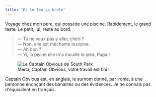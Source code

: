 ```yaml
---
title: 'Et le feu ça brule'
---
```


Voyage chez mon père, qui possède une piscine. Rapidement, le grand teste. Le petit, lui, reste au bord.

<!-- more -->

> — Tu ne veux pas y aller, chéri ?  
> — Non, elle est méchante la piyine.  
> — Ah bon ?  
> — Yi, la piyine elle m'a mouillé le pied, Papa !

<figure>
  <img src="/assets/images/papa/2016-07-09/1.jpg" alt="Le Captain Obvious de South Park" />
  <figcaption>Merci, <span lang="en">Captain Obvious</span>, votre travail est fini !</figcaption>
</figure>

<span lang="en">Captain Obvious</span> est, en anglais, le surnom donné, par ironie, à une personne énonçant des banalités ou des évidences. Je ne connais pas d'équivalent en français.
